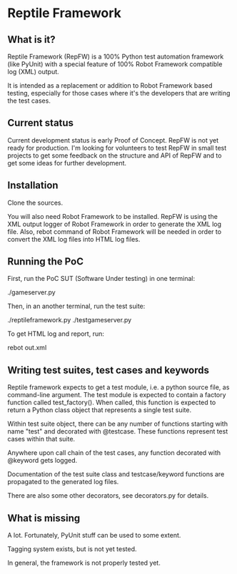 # Reptile Framework

## What is it?

Reptile Framework (RepFW) is a 100% Python test automation framework
(like PyUnit) with a special feature of 100% Robot Framework compatible log
(XML) output.

It is intended as a replacement or addition to Robot Framework based testing,
especially for those cases where it's the developers that are writing the test
cases.

## Current status

Current development status is early Proof of Concept. RepFW is not yet ready
for production. I'm looking for volunteers to test RepFW in small test projects
to get some feedback on the structure and API of RepFW and to get some ideas
for further development.

## Installation

Clone the sources.

You will also need Robot Framework to be installed. RepFW is using the XML
output logger of Robot Framework in order to generate the XML log file. Also,
rebot command of Robot Framework will be needed in order to convert the XML log
files into HTML log files.

## Running the PoC

First, run the PoC SUT (Software Under testing) in one terminal:

./gameserver.py

Then, in an another terminal, run the test suite:

./reptileframework.py  ./testgameserver.py

To get HTML log and report, run:

rebot out.xml

## Writing test suites, test cases and keywords

Reptile framework expects to get a test module, i.e. a python source file, as
command-line argument. The test module is expected to contain a factory function
called test_factory(). When called, this function is expected to return a Python
class object that represents a single test suite.

Within test suite object, there can be any number of functions starting with
name "test" and decorated with @testcase. These functions represent test cases
within that suite.

Anywhere upon call chain of the test cases, any function decorated with @keyword
gets logged.

Documentation of the test suite class and testcase/keyword functions are
propagated to the generated log files.

There are also some other decorators, see decorators.py for details.

## What is missing

A lot. Fortunately, PyUnit stuff can be used to some extent.

Tagging system exists, but is not yet tested.

In general, the framework is not properly tested yet.
